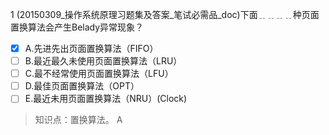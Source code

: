 1
(20150309_操作系统原理习题集及答案_笔试必需品_doc)下面﹎﹎﹎﹎种页面置换算法会产生Belady异常现象？
- [x] A.先进先出页面置换算法（FIFO） 
- [ ] B.最近最久未使用页面置换算法（LRU） 
- [ ] C.最不经常使用页面置换算法（LFU） 
- [ ] D.最佳页面置换算法（OPT）
- [ ] E.最近未用页面置换算法（NRU）(Clock)

> 知识点：置换算法。
> A
